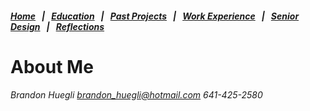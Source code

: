 ##### [Home](README.md) &nbsp; | &nbsp; [Education](education.md) &nbsp; | &nbsp; [Past Projects](projects.md) &nbsp; | &nbsp; [Work Experience](experience.md) &nbsp; | &nbsp; [Senior Design](sDesign.md) &nbsp; | &nbsp; [Reflections](reflections.md)

# About Me

*Brandon Huegli
brandon_huegli@hotmail.com
641-425-2580*
